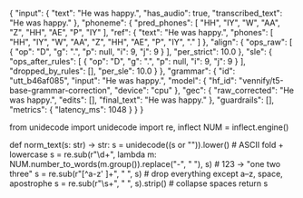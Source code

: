 {
    "input": {
        "text": "He was happy.",
        "has_audio": true,
        "transcribed_text": "He was happy."
    },
    "phoneme": {
        "pred_phones": [
            "HH",
            "IY",
            "W",
            "AA",
            "Z",
            "HH",
            "AE",
            "P",
            "IY"
        ],
        "ref": {
            "text": "He was happy.",
            "phones": [
                "HH",
                "IY",
                "W",
                "AA",
                "Z",
                "HH",
                "AE",
                "P",
                "IY",
                "."
            ]
        },
        "align": {
            "ops_raw": [
                {
                    "op": "D",
                    "g": ".",
                    "p": null,
                    "i": 9,
                    "j": 9
                }
            ],
            "per_strict": 10.0
        },
        "sle": {
            "ops_after_rules": [
                {
                    "op": "D",
                    "g": ".",
                    "p": null,
                    "i": 9,
                    "j": 9
                }
            ],
            "dropped_by_rules": [],
            "per_sle": 10.0
        }
    },
    "grammar": {
        "id": "utt_b46af085",
        "input": "He was happy.",
        "model": {
            "hf_id": "vennify/t5-base-grammar-correction",
            "device": "cpu"
        },
        "gec": {
            "raw_corrected": "He was happy.",
            "edits": [],
            "final_text": "He was happy."
        },
        "guardrails": [],
        "metrics": {
            "latency_ms": 1048
        }
    }
}

from unidecode import unidecode
import re, inflect
NUM = inflect.engine()

def norm_text(s: str) -> str:
    s = unidecode((s or "")).lower()                                    # ASCII fold + lowercase
    s = re.sub(r"\d+", lambda m: NUM.number_to_words(m.group()).replace("-", " "), s)  # 123 -> "one two three"
    s = re.sub(r"[^a-z' ]+", " ", s)                                    # drop everything except a–z, space, apostrophe
    s = re.sub(r"\s+", " ", s).strip()                                  # collapse spaces
    return s
